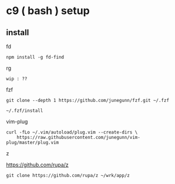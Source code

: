 
# c9 ( bash ) setup


## install

fd

```
npm install -g fd-find
```

rg

```
wip : ??
```

fzf

```
git clone --depth 1 https://github.com/junegunn/fzf.git ~/.fzf
```

```
~/.fzf/install
```

vim-plug

```
curl -fLo ~/.vim/autoload/plug.vim --create-dirs \
    https://raw.githubusercontent.com/junegunn/vim-plug/master/plug.vim
```

z

https://github.com/rupa/z

```
git clone https://github.com/rupa/z ~/wrk/app/z
```



